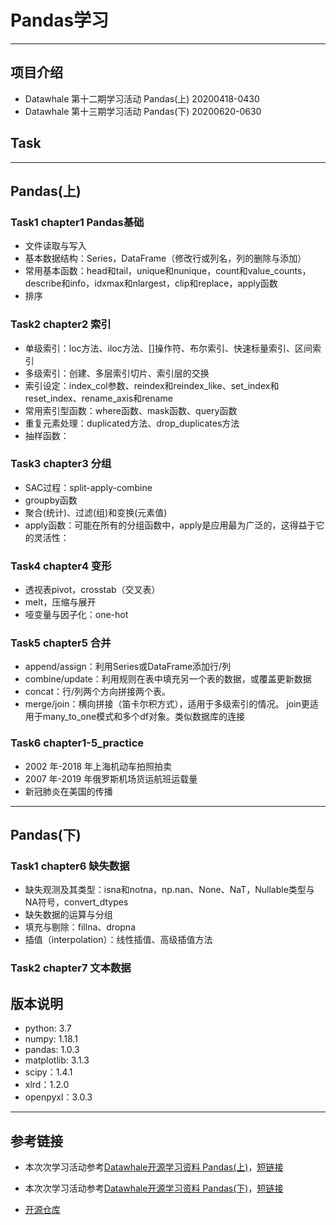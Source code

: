 # Pandas学习
---
## 项目介绍
- Datawhale 第十二期学习活动 Pandas(上) 20200418-0430
- Datawhale 第十三期学习活动 Pandas(下) 20200620-0630

## Task
---
## Pandas(上)

### Task1 chapter1 Pandas基础
* 文件读取与写入
* 基本数据结构：Series，DataFrame（修改行或列名，列的删除与添加）
* 常用基本函数：head和tail，unique和nunique，count和value_counts，describe和info，idxmax和nlargest，clip和replace，apply函数
* 排序

### Task2 chapter2 索引
* 单级索引：loc方法、iloc方法、[]操作符、布尔索引、快速标量索引、区间索引
* 多级索引：创建、多层索引切片、索引层的交换
* 索引设定：index_col参数、reindex和reindex_like、set_index和reset_index、rename_axis和rename
* 常用索引型函数：where函数、mask函数、query函数
* 重复元素处理：duplicated方法、drop_duplicates方法
* 抽样函数：

### Task3 chapter3 分组
* SAC过程：split-apply-combine
* groupby函数
* 聚合(统计)、过滤(组)和变换(元素值)
* apply函数：可能在所有的分组函数中，apply是应用最为广泛的，这得益于它的灵活性：

### Task4 chapter4 变形
* 透视表pivot，crosstab（交叉表）
* melt，压缩与展开
* 哑变量与因子化：one-hot

### Task5 chapter5 合并
* append/assign：利用Series或DataFrame添加行/列
* combine/update：利用规则在表中填充另一个表的数据，或覆盖更新数据
* concat：行/列两个方向拼接两个表。
* merge/join：横向拼接（笛卡尔积方式），适用于多级索引的情况。 join更适用于many_to_one模式和多个df对象。类似数据库的连接

### Task6 chapter1-5_practice
* 2002 年-2018 年上海机动车拍照拍卖
* 2007 年-2019 年俄罗斯机场货运航班运载量
* 新冠肺炎在美国的传播

---
## Pandas(下)

### Task1 chapter6 缺失数据
* 缺失观测及其类型：isna和notna，np.nan、None、NaT，Nullable类型与NA符号，convert_dtypes
* 缺失数据的运算与分组
* 填充与剔除：fillna、dropna
* 插值（interpolation）：线性插值、高级插值方法

### Task2 chapter7 文本数据







## 版本说明
* python: 3.7
* numpy: 1.18.1
* pandas: 1.0.3
* matplotlib: 3.1.3
* scipy：1.4.1
* xlrd：1.2.0
* openpyxl：3.0.3


---
## 参考链接
- 本次次学习活动参考[Datawhale开源学习资料 Pandas(上)](https://github.com/datawhalechina/team-learning/tree/master/01%20%E7%BC%96%E7%A8%8B%E8%AF%AD%E8%A8%80%E4%B8%8E%E6%95%B0%E6%8D%AE%E7%BB%93%E6%9E%84/%E7%BC%96%E7%A8%8B%E5%AE%9E%E8%B7%B5%EF%BC%88Pandas%20%E4%B8%8A%EF%BC%89)，[短链接](http://dwz.date/aKw6)

- 本次次学习活动参考[Datawhale开源学习资料 Pandas(下)](https://github.com/datawhalechina/team-learning/tree/master/01%20%E7%BC%96%E7%A8%8B%E8%AF%AD%E8%A8%80%E4%B8%8E%E6%95%B0%E6%8D%AE%E7%BB%93%E6%9E%84/%E7%BC%96%E7%A8%8B%E5%AE%9E%E8%B7%B5%EF%BC%88Pandas%20%E4%B8%8B%EF%BC%89)，[短链接](http://dwz.date/aZCT)

- [开源仓库](https://github.com/datawhalechina/joyful-pandas)